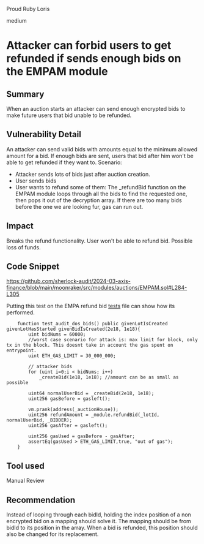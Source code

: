 Proud Ruby Loris

medium

# Attacker can forbid users to get refunded if sends enough bids on the EMPAM module

## Summary

When an auction starts an attacker can send enough encrypted bids to make future users that bid unable to be refunded.

## Vulnerability Detail

An attacker can send valid bids with amounts equal to the minimum allowed amount for a bid. If enough bids are sent, users that bid after him won't be able to get refunded if they want to. Scenario:

- Attacker sends lots of bids just after auction creation.
- User sends bids
- User wants to refund some of them: The _refundBid function on the EMPAM module loops through all the bids to find the requested one, then pops it out of the decryption array. If there are too many bids before the one we are looking fur, gas can run out.

## Impact
Breaks the refund functionality. User won't be able to refund bid. Possible loss of funds.

## Code Snippet
https://github.com/sherlock-audit/2024-03-axis-finance/blob/main/moonraker/src/modules/auctions/EMPAM.sol#L284-L305

Putting this test on the EMPA refund bid [tests](https://github.com/sherlock-audit/2024-03-axis-finance/blob/main/moonraker/test/modules/auctions/EMPA/refundBid.t.sol) file can show how its performed.

```solidity
    function test_audit_dos_bids() public givenLotIsCreated givenLotHasStarted givenBidIsCreated(2e18, 1e18){
        uint bidNums = 60000;
        //worst case scenario for attack is: max limit for block, only tx in the block. This doesnt take in account the gas spent on entrypoint.
        uint ETH_GAS_LIMIT = 30_000_000;

        // attacker bids
        for (uint i=0;i < bidNums; i++)
            _createBid(1e18, 1e18); //amount can be as small as possible

        uint64 normalUserBid = _createBid(2e18, 1e18);
        uint256 gasBefore = gasleft();

        vm.prank(address(_auctionHouse));
        uint256 refundAmount = _module.refundBid(_lotId, normalUserBid, _BIDDER);
        uint256 gasAfter = gasleft();

        uint256 gasUsed = gasBefore - gasAfter;
        assertEq(gasUsed > ETH_GAS_LIMIT,true, "out of gas");
    }
```

## Tool used

Manual Review

## Recommendation

Instead of looping through each bidId, holding the index position of a non encrypted bid on a mapping should solve it.
The mapping should be from bidId to its position in the array. When a bid is refunded, this position should also be changed for its replacement.